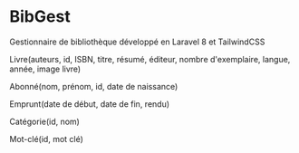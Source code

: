 # BibGest
Gestionnaire de bibliothèque développé en Laravel 8 et TailwindCSS

Livre(auteurs, id, ISBN, titre, résumé, éditeur, nombre d'exemplaire, langue, année, image livre)

Abonné(nom, prénom, id, date de naissance)

Emprunt(date de début, date de fin, rendu)

Catégorie(id, nom)

Mot-clé(id, mot clé)